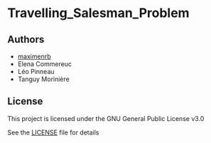 # Travelling_Salesman_Problem

## Authors
* [maximenrb](https://github.com/maximenrb)
* Elena Commereuc
* Léo Pinneau
* Tanguy Morinière

## License

This project is licensed under the GNU General Public License v3.0

See the [LICENSE](https://github.com/maximenrb/Travelling_Salesman_Problem/blob/master/LICENSE) file for details
